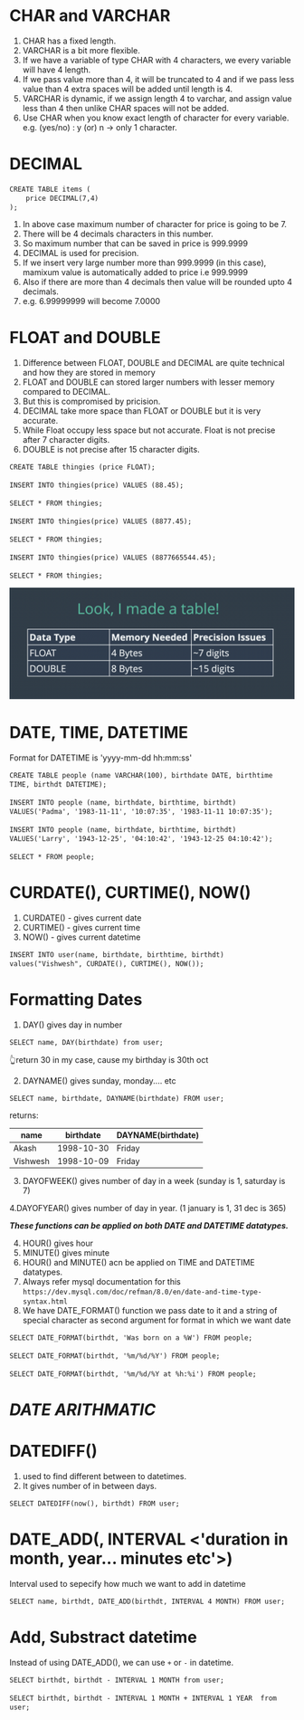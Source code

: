 # CHAR and VARCHAR

1. CHAR has a fixed length.
2. VARCHAR is a bit more flexible.
3. If we have a variable of type CHAR with 4 characters, we every variable will have 4 length.
4. If we pass value more than 4, it will be truncated to 4 and if we pass less value than 4 extra spaces will be added until length is 4.
5. VARCHAR is dynamic, if we assign length 4 to varchar, and assign value less than 4 then unlike CHAR spaces will not be added.
6. Use CHAR when you know exact length of character for every variable. e.g. (yes/no) : y (or) n -> only 1 character.

# DECIMAL

```
CREATE TABLE items (
    price DECIMAL(7,4)
);
```

1. In above case maximum number of character for price is going to be 7.
2. There will be 4 decimals characters in this number.
3. So maximum number that can be saved in price is 999.9999
4. DECIMAL is used for precision.
5. If we insert very large number more than 999.9999 (in this case), mamixum value is automatically added to price i.e 999.9999
6. Also if there are more than 4 decimals then value will be rounded upto 4 decimals.
7. e.g. 6.99999999 will become 7.0000

# FLOAT and DOUBLE

1. Difference between FLOAT, DOUBLE and DECIMAL are quite technical and how they are stored in memory
2. FLOAT and DOUBLE can stored larger numbers with lesser memory compared to DECIMAL.
3. But this is compromised by pricision.
4. DECIMAL take more space than FLOAT or DOUBLE but it is very accurate.
5. While Float occupy less space but not accurate. Float is not precise after 7 character digits.
6. DOUBLE is not precise after 15 character digits.

```
CREATE TABLE thingies (price FLOAT);

INSERT INTO thingies(price) VALUES (88.45);

SELECT * FROM thingies;

INSERT INTO thingies(price) VALUES (8877.45);

SELECT * FROM thingies;

INSERT INTO thingies(price) VALUES (8877665544.45);

SELECT * FROM thingies;
```

![float and double](./float_and_double.png)

# DATE, TIME, DATETIME

Format for DATETIME is 'yyyy-mm-dd hh:mm:ss'

```
CREATE TABLE people (name VARCHAR(100), birthdate DATE, birthtime TIME, birthdt DATETIME);

INSERT INTO people (name, birthdate, birthtime, birthdt)
VALUES('Padma', '1983-11-11', '10:07:35', '1983-11-11 10:07:35');

INSERT INTO people (name, birthdate, birthtime, birthdt)
VALUES('Larry', '1943-12-25', '04:10:42', '1943-12-25 04:10:42');

SELECT * FROM people;
```

# CURDATE(), CURTIME(), NOW()

1. CURDATE() - gives current date
2. CURTIME() - gives current time
3. NOW() - gives current datetime

```
INSERT INTO user(name, birthdate, birthtime, birthdt)
values("Vishwesh", CURDATE(), CURTIME(), NOW());
```

# Formatting Dates

1. DAY() gives day in number

```
SELECT name, DAY(birthdate) from user;
```

👆return 30 in my case, cause my birthday is 30th oct

2. DAYNAME() gives sunday, monday.... etc

```
SELECT name, birthdate, DAYNAME(birthdate) FROM user;
```

returns:

| name     | birthdate  | DAYNAME(birthdate) |
| -------- | ---------- | ------------------ |
| Akash    | 1998-10-30 | Friday             |
| Vishwesh | 1998-10-09 | Friday             |

3. DAYOFWEEK() gives number of day in a week (sunday is 1, saturday is 7)

4.DAYOFYEAR() gives number of day in year. (1 january is 1, 31 dec is 365)

**_These functions can be applied on both DATE and DATETIME datatypes._**

4. HOUR() gives hour
5. MINUTE() gives minute
6. HOUR() and MINUTE() acn be applied on TIME and DATETIME datatypes.
7. Always refer mysql documentation for this
   `https://dev.mysql.com/doc/refman/8.0/en/date-and-time-type-syntax.html`
8. We have DATE_FORMAT() function we pass date to it and a string of special character as second argument for format in which we want date

```
SELECT DATE_FORMAT(birthdt, 'Was born on a %W') FROM people;

SELECT DATE_FORMAT(birthdt, '%m/%d/%Y') FROM people;

SELECT DATE_FORMAT(birthdt, '%m/%d/%Y at %h:%i') FROM people;
```

# **_DATE ARITHMATIC_**

# DATEDIFF()

1. used to find different between to datetimes.
2. It gives number of in between days.

```
SELECT DATEDIFF(now(), birthdt) FROM user;
```

# DATE_ADD(<datetime>, INTERVAL <'duration in month, year... minutes etc'>)

Interval used to sepecify how much we want to add in datetime

```
SELECT name, birthdt, DATE_ADD(birthdt, INTERVAL 4 MONTH) FROM user;
```

# Add, Substract datetime

Instead of using DATE_ADD(), we can use `+` or `-` in datetime.

```
SELECT birthdt, birthdt - INTERVAL 1 MONTH from user;

SELECT birthdt, birthdt - INTERVAL 1 MONTH + INTERVAL 1 YEAR  from user;
```
